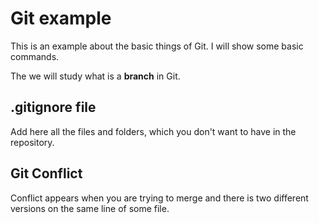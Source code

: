 # Git example

This is an example about the basic things of Git. I will show some basic commands.

The we will study what is a **branch** in Git.

## .gitignore file

Add here all the files and folders, which you don't want to have in the repository.

## Git Conflict

Conflict appears when you are trying to merge and there is two different versions on the same line of some file.